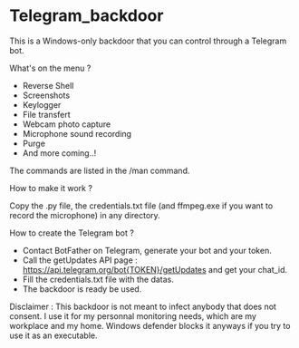 # Telegram_backdoor

This is a Windows-only backdoor that you can control through a Telegram bot.

What's on the menu ? 
- Reverse Shell
- Screenshots
- Keylogger
- File transfert
- Webcam photo capture
- Microphone sound recording
- Purge
- And more coming..!

The commands are listed in the /man command.

How to make it work ?

Copy the .py file, the credentials.txt file (and ffmpeg.exe if you want to record the microphone) in any directory.


How to create the Telegram bot ? 

- Contact BotFather on Telegram, generate your bot and your token. 
- Call the getUpdates API page : https://api.telegram.org/bot{TOKEN}/getUpdates and get your chat_id.
- Fill the credentials.txt file with the datas.
- The backdoor is ready be used.


Disclaimer : This backdoor is not meant to infect anybody that does not consent. I use it for my personnal monitoring needs, which are my workplace and my home. Windows defender blocks it anyways if you try to use it as an executable.
